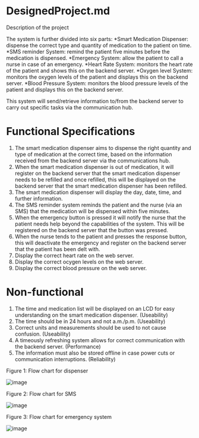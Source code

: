 # DesignedProject.md
 Description of the project

The system is further divided into six parts: 
*Smart Medication Dispenser: dispense the correct type and quantity of medication to the patient on time. 
*SMS reminder System: remind the patient five minutes before the medication is dispensed.
*Emergency System: allow the patient to call a nurse in case of an emergency. 
*Heart Rate System: monitors the heart rate of the patient and shows this on the backend server.
*Oxygen level System: monitors the oxygen levels of the patient and displays this on the backend server. 
*Blood Pressure System: monitors the blood pressure levels of the patient and displays this on the backend server.

This system will send/retrieve information to/from the backend server to carry out specific tasks via the communication hub. 

# Functional Specifications

1.	The smart medication dispenser aims to dispense the right quantity and type of medication at the correct time, based on the information received from the backend server via the communications hub. 
2.	When the smart medication dispenser is out of medication, it will register on the backend server that the smart medication dispenser needs to be refilled and once refilled, this will be displayed on the backend server that the smart medication dispenser has been refilled. 
3.	The smart medication dispenser will display the day, date, time, and further information.
4.	The SMS reminder system reminds the patient and the nurse (via an SMS) that the medication will be dispensed within five minutes.
5.	When the emergency button is pressed it will notify the nurse that the patient needs help beyond the capabilities of the system. This will be registered on the backend server that the button was pressed.
6.	When the nurse tends to the patient and presses the response button, this will deactivate the emergency and register on the backend server that the patient has been delt with. 
7. Display the correct heart rate on the web server.
8. Display the correct ocygen levels on the web server.
9. Display the correct blood pressure on the web server. 

# Non-functional

1.	The time and medication list will be displayed on an LCD for easy understanding on the smart medication dispenser. (Useability)
2.	The time should be in 24 hours and not a.m./p.m. (Useability)
3.	Correct units and measurements should be used to not cause confusion. (Useability)
4.	A timeously refreshing system allows for correct communication with the backend server. (Performance)
5.	The information must also be stored offline in case power cuts or communication interruptions. (Reliability)

Figure 1: Flow chart for dispenser

![image](https://user-images.githubusercontent.com/117062128/199088183-9e20b350-fc9a-4e86-9c03-303bcb721491.png)

Figure 2: Flow chart for SMS

![image](https://user-images.githubusercontent.com/117062128/199088256-b059b667-232a-47ee-a1d4-778c683182a8.png)

Figure 3: Flow chart for emergency system

![image](https://user-images.githubusercontent.com/117062128/199088314-f7dc5216-e699-4d4f-9d11-d6bfe52309da.png)

